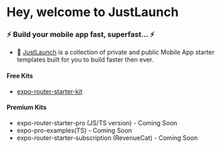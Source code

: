 # Hey, welcome to JustLaunch

### ⚡ Build your mobile app fast, superfast... ⚡
- 📱 [JustLaunch](https://justlaunch.app) is a collection of private and public Mobile App starter templates built for you to build faster then ever.

#### Free Kits
- [expo-router-starter-kit](https://github.com/justlaunch-app/expo-router-starter-kit) 

#### Premium Kits
- expo-router-starter-pro (JS/TS version) - Coming Soon
- expo-pro-examples(TS) - Coming Soon
- expo-router-starter-subscription (RevenueCat) - Coming Soon
